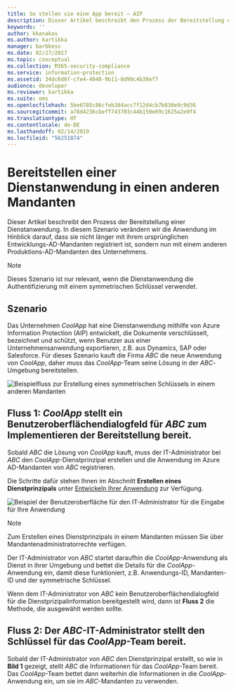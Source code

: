 ```yaml
---
title: So stellen sie eine App bereit – AIP
description: Dieser Artikel beschreibt den Prozess der Bereitstellung einer Dienstanwendung in einen anderen Mandanten als jenen, mit dem sie ursprünglich entwickelt wurde.
keywords: ''
author: kkanakas
ms.author: kartikka
manager: barbkess
ms.date: 02/27/2017
ms.topic: conceptual
ms.collection: M365-security-compliance
ms.service: information-protection
ms.assetid: 34dc6d6f-cfe4-4848-9b11-8d90c4b38ef7
audience: developer
ms.reviewer: kartikka
ms.suite: ems
ms.openlocfilehash: 5be6785c86cfeb104acc7f12d4cb7b830e9c9d36
ms.sourcegitcommit: a78d4236cbeff743703c44b150e69c1625a2e9f4
ms.translationtype: HT
ms.contentlocale: de-DE
ms.lasthandoff: 02/14/2019
ms.locfileid: "56251874"
---
```

# <a name="deploying-a-service-application-into-a-different-tenant"></a>Bereitstellen einer Dienstanwendung in einen anderen Mandanten

Dieser Artikel beschreibt den Prozess der Bereitstellung einer Dienstanwendung. In diesem Szenario verändern wir die Anwendung im Hinblick darauf, dass sie nicht länger mit ihrem ursprünglichen Entwicklungs-AD-Mandanten registriert ist, sondern nun mit einem anderen Produktions-AD-Mandanten des Unternehmens.

> [!Note]
> Dieses Szenario ist nur relevant, wenn die Dienstanwendung die Authentifizierung mit einem symmetrischen Schlüssel verwendet.

## <a name="scenario"></a>Szenario
Das Unternehmen *CoolApp* hat eine Dienstanwendung mithilfe von Azure Information Protection (AIP) entwickelt, die Dokumente verschlüsselt, bezeichnet und schützt, wenn Benutzer aus einer Unternehmensanwendung exportieren, z.B. aus Dynamics, SAP oder Salesforce. Für dieses Szenario kauft die Firma *ABC* die neue Anwendung von *CoolApp*, daher muss das *CoolApp*-Team seine Lösung in der *ABC*-Umgebung bereitstellen. 

![Beispielfluss zur Erstellung eines symmetrischen Schlüssels in einem anderen Mandanten](../media/develop/service-app-provision.jpg)

## <a name="flow-1-coolapp-provides-a-ui-dialog-to-abc-to-implement-the-deployment"></a>Fluss 1: *CoolApp* stellt ein Benutzeroberflächendialogfeld für *ABC* zum Implementieren der Bereitstellung bereit.

Sobald *ABC* die Lösung von *CoolApp* kauft, muss der IT-Administrator bei *ABC* den *CoolApp*-Dienstprinzipal erstellen und die Anwendung im Azure AD-Mandanten von *ABC* registrieren. 

Die Schritte dafür stehen Ihnen im Abschnitt **Erstellen eines Dienstprinzipals** unter [Entwickeln Ihrer Anwendung](developing-your-application.md) zur Verfügung.

![Beispiel der Benutzeroberfläche für den IT-Administrator für die Eingabe für Ihre Anwendung](../media/develop/how-to-deploy-app-UI.png)

> [!Note]
> Zum Erstellen eines Dienstprinzipals in einem Mandanten müssen Sie über Mandantenadministratorrechte verfügen.

Der IT-Administrator von *ABC* startet daraufhin die *CoolApp*-Anwendung als Dienst in ihrer Umgebung und bettet die Details für die *CoolApp*-Anwendung ein, damit diese funktioniert, z.B. Anwendungs-ID, Mandanten-ID und der symmetrische Schlüssel.

Wenn dem IT-Administrator von *ABC* kein Benutzeroberflächendialogfeld für die Dienstprizipalinformation bereitgestellt wird, dann ist **Fluss 2** die Methode, die ausgewählt werden sollte.

## <a name="flow-2-abc-it-administrator-provides-the-key-to-the-coolapp-team"></a>Fluss 2: Der *ABC*-IT-Administrator stellt den Schlüssel für das *CoolApp*-Team bereit.

Sobald der IT-Administrator von *ABC* den Dienstprinzipal erstellt, so wie in **Bild 1** gezeigt, stellt *ABC* die Informationen für das *CoolApp*-Team bereit. Das *CoolApp*-Team bettet dann weiterhin die Informationen in die *CoolApp*-Anwendung ein, um sie im *ABC*-Mandanten zu verwenden.
